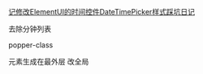 [记修改ElementUI的时间控件DateTimePicker样式踩坑日记](https://blog.csdn.net/qq_42335214/article/details/112705193)

去除分钟列表

popper-class

<style lang='stylus'>
.noneMinute 
 .el-time-spinner__wrapper
   width 100% !important
 .el-scrollbar:nth-of-type(2)
   display none
 
</style>


元素生成在最外层
改全局